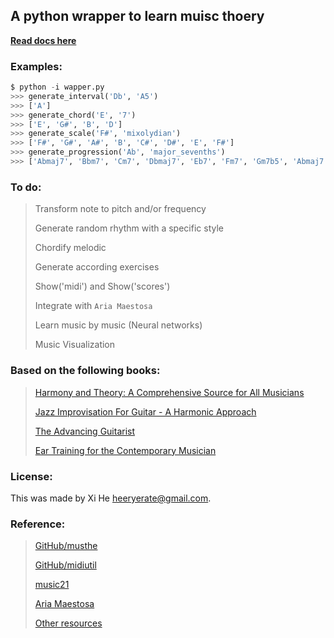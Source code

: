 ## A python wrapper to learn muisc thoery

[**Read docs here**](guitar-harmony.rtfd.io)

### Examples:
```python
$ python -i wapper.py
>>> generate_interval('Db', 'A5')
>>> ['A']
>>> generate_chord('E', '7')
>>> ['E', 'G#', 'B', 'D']
>>> generate_scale('F#', 'mixolydian')
>>> ['F#', 'G#', 'A#', 'B', 'C#', 'D#', 'E', 'F#']
>>> generate_progression('Ab', 'major_sevenths')
>>> ['Abmaj7', 'Bbm7', 'Cm7', 'Dbmaj7', 'Eb7', 'Fm7', 'Gm7b5', 'Abmaj7']
```

### To do:
> Transform note to pitch and/or frequency
>
> Generate random rhythm with a specific style
>
> Chordify melodic
>
> Generate according exercises
>
> Show('midi') and Show('scores')
>
> Integrate with `Aria Maestosa`
>
> Learn music by music (Neural networks)
>
> Music Visualization
>

### Based on the following books:
> [Harmony and Theory: A Comprehensive Source for All Musicians](https://www.amazon.com/Harmony-Theory-Comprehensive-Musicians-Essential/dp/0793579910)
>
> [Jazz Improvisation For Guitar - A Harmonic Approach](https://www.amazon.com/dp/0876391048/ref=pd_lpo_sbs_dp_ss_1?pf_rd_p=1944687662&pf_rd_s=lpo-top-stripe-1&pf_rd_t=201&pf_rd_i=0634017721&pf_rd_m=ATVPDKIKX0DER&pf_rd_r=8ZX63RCG5PY74773KXAX)
>
> [The Advancing Guitarist](https://www.amazon.com/Advancing-Guitarist-Mick-Goodrick/dp/0881885894)
>
> [Ear Training for the Contemporary Musician](https://www.amazon.com/Ear-Training-Contemporary-Musician-Elliott/dp/0793581931/ref=sr_1_1?s=books&ie=UTF8&qid=1472993043&sr=1-1&keywords=ear+training+for+the+contemporary+musician)

### License:
This was made by Xi He [heeryerate@gmail.com](mailto:heeryerate@gmail.com).

### Reference:
> [GitHub/musthe](https://github.com/gciruelos/musthe)
>
> [GitHub/midiutil](https://github.com/duggan/midiutil)
>
> [music21](http://web.mit.edu/music21/)
>
> [Aria Maestosa](http://ariamaestosa.sourceforge.net/index.html)
>
> [Other resources](https://wiki.python.org/moin/PythonInMusic)

